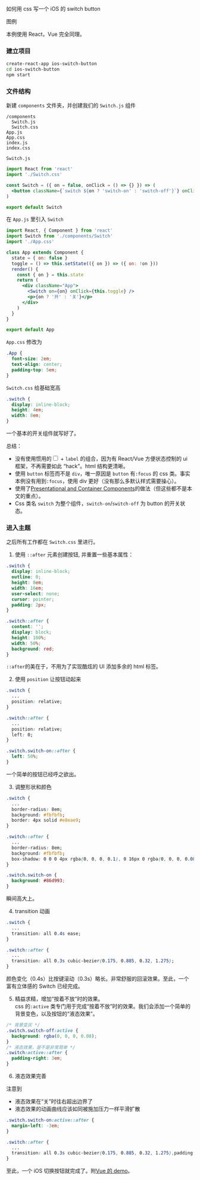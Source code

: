如何用 css 写一个 iOS 的 switch button

图例

本例使用 React，Vue 完全同理。

### 建立项目

```bash
create-react-app ios-switch-button
cd ios-switch-button
npm start
```

### 文件结构

新建 `components` 文件夹，并创建我们的 `Switch.js` 组件

```
/components
  Switch.js
  Switch.css
App.js
App.css
index.js
index.css
```

`Switch.js`

```jsx
import React from 'react'
import './Switch.css'

const Switch = ({ on = false, onClick = () => {} }) => (
  <button className={`switch ${on ? 'switch-on' : 'switch-off'}`} onClick={onClick} />
)

export default Switch
```

在 `App.js` 里引入 `Switch`

```jsx
import React, { Component } from 'react'
import Switch from './components/Switch'
import './App.css'

class App extends Component {
  state = { on: false }
  toggle = () => this.setState(({ on }) => ({ on: !on }))
  render() {
    const { on } = this.state
    return (
      <div className="App">
        <Switch on={on} onClick={this.toggle} />
        <p>{on ? '开' : '关'}</p>
      </div>
    )
  }
}

export default App
```

`App.css` 修改为

```css
.App {
  font-size: 2em;
  text-align: center;
  padding-top: 5em;
}
```

`Switch.css` 给基础宽高

```css
.switch {
  display: inline-block;
  height: 4em;
  width: 8em;
}
```

一个基本的开关组件就写好了。

总结：

* 没有使用惯用的<input type='checkbox' /> + `label` 的组合，因为有 React/Vue 方便状态控制的 ui 框架，不再需要如此 “hack”。html 结构更清晰。
* 使用 `button` 标签而不是 `div`，唯一原因是 `button` 有`:focus` 的 css 类。事实本例没有用到`:focus`，使用 div 更好（没有那么多默认样式需要操心）。
* 使用了[Presentational and Container Components](https://medium.com/@dan_abramov/smart-and-dumb-components-7ca2f9a7c7d0)的做法（但这些都不是本文的重点）。
* Css 类名 `switch` 为整个组件，`switch-on`/`switch-off` 为 button 的开关状态。

### 进入主题

之后所有工作都在 `Switch.css` 里进行。

1. 使用 `::after` 元素创建按钮, 并重置一些基本属性：

```css
.switch {
  display: inline-block;
  outline: 0;
  height: 8em;
  width: 16em;
  user-select: none;
  cursor: pointer;
  padding: 2px;
}

.switch::after {
  content: '';
  display: block;
  height: 100%;
  width: 50%;
  background: red;
}
```

`::after`的美在于，不用为了实现酷炫的 UI 添加多余的 html 标签。

2. 使用 `position` 让按钮动起来

```css
.switch {
  ...
  position: relative;
}

.switch::after {
  ...
  position: relative;
  left: 0;
}

.switch.switch-on::after {
  left: 50%;
}
```

一个简单的按钮已经呼之欲出。

3. 调整形状和颜色

```css
.switch {
  ...
  border-radius: 8em;
  background: #fbfbfb;
  border: 4px solid #e8eae9;
}

.switch::after {
  ...
  border-radius: 8em;
  background: #fbfbfb;
  box-shadow: 0 0 0 4px rgba(0, 0, 0, 0.1), 0 16px 0 rgba(0, 0, 0, 0.08);
}

.switch.switch-on {
  background: #86d993;
}
```

瞬间高大上。

4. transition 动画

```css
.switch {
  ...
  transition: all 0.4s ease;
}

.switch::after {
  ...
  transition: all 0.3s cubic-bezier(0.175, 0.885, 0.32, 1.275);
}
```

颜色变化（0.4s）比按键滚动（0.3s）略长。非常舒服的回滚效果。至此，一个富有立体感的 Switch 已经完成。

5. 精益求精，增加“按着不放”时的效果。  
   css 的`:active` 类专门用于完成“按着不放”时的效果。我们会添加一个简单的背景变色，以及按钮的“液态效果”。

```css
/* 背景变灰 */
.switch.switch-off:active {
  background: rgba(0, 0, 0, 0.08);
}
/* 液态效果，是不是非常简单 */
.switch:active::after {
  padding-right: 3em;
}
```

6. 液态效果完善

注意到

* 液态效果在“关”时往右超出边界了
* 液态效果的动画曲线应该如同被施加压力一样平滑扩散

```css
.switch.switch-on:active::after {
  margin-left: -3em;
}

.switch::after {
  ...
  transition: all 0.3s cubic-bezier(0.175, 0.885, 0.32, 1.275),padding 0.3s ease,margin 0.3s ease;
}
```

至此，一个 iOS 切换按钮就完成了。附[Vue 的 demo](https://codesandbox.io/s/ox5norrx4y)。
